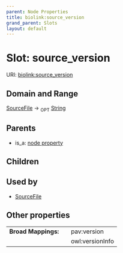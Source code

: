 ```yaml
---
parent: Node Properties
title: biolink:source_version
grand_parent: Slots
layout: default
---
```


# Slot: source_version




URI: [biolink:source_version](https://w3id.org/biolink/vocab/source_version)

## Domain and Range

[SourceFile](SourceFile.md) ->  <sub>OPT</sub> [String](types/String.md)

## Parents

 *  is_a: [node property](node_property.md)

## Children


## Used by

 * [SourceFile](SourceFile.md)

## Other properties

|  |  |  |
| --- | --- | --- |
| **Broad Mappings:** | | pav:version |
|  | | owl:versionInfo |

